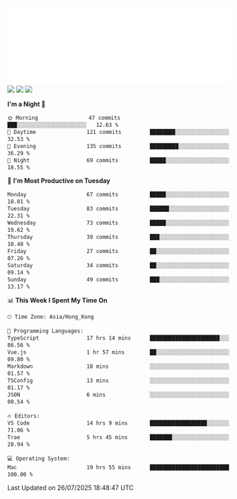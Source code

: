 <img src="./assets/header.svg" />
<img src="https://wakatime.com/share/@Shenley/f0f15f34-169b-42e7-828a-da14eca90966.svg" />
<img src="https://github-readme-stats.ykrazy.top/api/wakatime?username=shenley&langs_count=11&theme=transparent" />
<img src="https://github-readme-stats.ykrazy.top/api?username=shenlye&show_icons=true&include_all_commits=true&theme=transparent" />

<!--START_SECTION:waka-->
**I'm a Night 🦉** 

```text
🌞 Morning                47 commits          ███░░░░░░░░░░░░░░░░░░░░░░   12.63 % 
🌆 Daytime                121 commits         ████████░░░░░░░░░░░░░░░░░   32.53 % 
🌃 Evening                135 commits         █████████░░░░░░░░░░░░░░░░   36.29 % 
🌙 Night                  69 commits          █████░░░░░░░░░░░░░░░░░░░░   18.55 % 
```
📅 **I'm Most Productive on Tuesday** 

```text
Monday                   67 commits          █████░░░░░░░░░░░░░░░░░░░░   18.01 % 
Tuesday                  83 commits          ██████░░░░░░░░░░░░░░░░░░░   22.31 % 
Wednesday                73 commits          █████░░░░░░░░░░░░░░░░░░░░   19.62 % 
Thursday                 39 commits          ███░░░░░░░░░░░░░░░░░░░░░░   10.48 % 
Friday                   27 commits          ██░░░░░░░░░░░░░░░░░░░░░░░   07.26 % 
Saturday                 34 commits          ██░░░░░░░░░░░░░░░░░░░░░░░   09.14 % 
Sunday                   49 commits          ███░░░░░░░░░░░░░░░░░░░░░░   13.17 % 
```


📊 **This Week I Spent My Time On** 

```text
🕑︎ Time Zone: Asia/Hong_Kong

💬 Programming Languages: 
TypeScript               17 hrs 14 mins      ██████████████████████░░░   86.56 % 
Vue.js                   1 hr 57 mins        ██░░░░░░░░░░░░░░░░░░░░░░░   09.80 % 
Markdown                 18 mins             ░░░░░░░░░░░░░░░░░░░░░░░░░   01.57 % 
TSConfig                 13 mins             ░░░░░░░░░░░░░░░░░░░░░░░░░   01.17 % 
JSON                     6 mins              ░░░░░░░░░░░░░░░░░░░░░░░░░   00.54 % 

🔥 Editors: 
VS Code                  14 hrs 9 mins       ██████████████████░░░░░░░   71.06 % 
Trae                     5 hrs 45 mins       ███████░░░░░░░░░░░░░░░░░░   28.94 % 

💻 Operating System: 
Mac                      19 hrs 55 mins      █████████████████████████   100.00 % 
```


 Last Updated on 26/07/2025 18:48:47 UTC
<!--END_SECTION:waka-->
